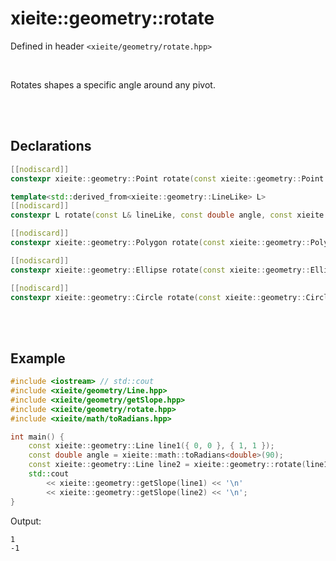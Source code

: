 # xieite::geometry::rotate
Defined in header `<xieite/geometry/rotate.hpp>`

<br/>

Rotates shapes a specific angle around any pivot.

<br/><br/>

## Declarations
```cpp
[[nodiscard]]
constexpr xieite::geometry::Point rotate(const xieite::geometry::Point point, const double angle, const xieite::geometry::Point pivot = xieite::geometry::Point(0, 0)) noexcept;
```
```cpp
template<std::derived_from<xieite::geometry::LineLike> L>
[[nodiscard]]
constexpr L rotate(const L& lineLike, const double angle, const xieite::geometry::Point pivot = xieite::geometry::Point(0, 0)) noexcept;
```
```cpp
[[nodiscard]]
constexpr xieite::geometry::Polygon rotate(const xieite::geometry::Polygon& polygon, const double angle, const xieite::geometry::Point pivot = xieite::geometry::Point(0, 0)) noexcept;
```
```cpp
[[nodiscard]]
constexpr xieite::geometry::Ellipse rotate(const xieite::geometry::Ellipse& ellipse, const double angle, const xieite::geometry::Point pivot = xieite::geometry::Point(0, 0)) noexcept;
```
```cpp
[[nodiscard]]
constexpr xieite::geometry::Circle rotate(const xieite::geometry::Circle& circle, const double angle, const xieite::geometry::Point pivot = xieite::geometry::Point(0, 0)) noexcept;
```

<br/><br/>

## Example
```cpp
#include <iostream> // std::cout
#include <xieite/geometry/Line.hpp>
#include <xieite/geometry/getSlope.hpp>
#include <xieite/geometry/rotate.hpp>
#include <xieite/math/toRadians.hpp>

int main() {
	const xieite::geometry::Line line1({ 0, 0 }, { 1, 1 });
	const double angle = xieite::math::toRadians<double>(90);
	const xieite::geometry::Line line2 = xieite::geometry::rotate(line1, angle);
	std::cout
		<< xieite::geometry::getSlope(line1) << '\n'
		<< xieite::geometry::getSlope(line2) << '\n';
}
```
Output:
```
1
-1
```
